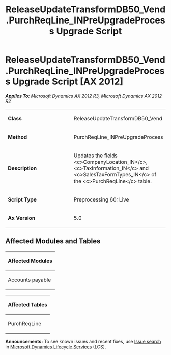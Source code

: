 ﻿---
title: ReleaseUpdateTransformDB50_Vend.PurchReqLine_INPreUpgradeProcess Upgrade Script
TOCTitle: ReleaseUpdateTransformDB50_Vend.PurchReqLine_INPreUpgradeProcess Upgrade Script
ms:assetid: e0d3e2e5-d433-4b34-c128-557b80dda5ea
ms:mtpsurl: https://msdn.microsoft.com/en-us/library/JJ737297(v=AX.60)
ms:contentKeyID: 49711739
ms.date: 05/18/2015
mtps_version: v=AX.60
---

# ReleaseUpdateTransformDB50\_Vend.PurchReqLine\_INPreUpgradeProcess Upgrade Script [AX 2012]


_**Applies To:** Microsoft Dynamics AX 2012 R3, Microsoft Dynamics AX 2012 R2_

<table>
<colgroup>
<col style="width: 50%" />
<col style="width: 50%" />
</colgroup>
<tbody>
<tr class="odd">
<td><p><strong>Class</strong></p></td>
<td><p>ReleaseUpdateTransformDB50_Vend</p></td>
</tr>
<tr class="even">
<td><p><strong>Method</strong></p></td>
<td><p>PurchReqLine_INPreUpgradeProcess</p></td>
</tr>
<tr class="odd">
<td><p><strong>Description</strong></p></td>
<td><p>Updates the fields &lt;c&gt;CompanyLocation_IN&lt;/c&gt;, &lt;c&gt;TaxInformation_IN&lt;/c&gt; and &lt;c&gt;SalesTaxFormTypes_IN&lt;/c&gt; of the &lt;c&gt;PurchReqLine&lt;/c&gt; table.</p></td>
</tr>
<tr class="even">
<td><p><strong>Script Type</strong></p></td>
<td><p>Preprocessing 60: Live</p></td>
</tr>
<tr class="odd">
<td><p><strong>Ax Version</strong></p></td>
<td><p>5.0</p></td>
</tr>
</tbody>
</table>


## Affected Modules and Tables

<table>
<colgroup>
<col style="width: 100%" />
</colgroup>
<thead>
<tr class="header">
<th><p>Affected Modules</p></th>
</tr>
</thead>
<tbody>
<tr class="odd">
<td><p>Accounts payable</p></td>
</tr>
</tbody>
</table>


<table>
<colgroup>
<col style="width: 100%" />
</colgroup>
<thead>
<tr class="header">
<th><p>Affected Tables</p></th>
</tr>
</thead>
<tbody>
<tr class="odd">
<td><p>PurchReqLine</p></td>
</tr>
</tbody>
</table>

  
**Announcements:** To see known issues and recent fixes, use [Issue search](http://go.microsoft.com/fwlink/?linkid=389258) in [Microsoft Dynamics Lifecycle Services](http://go.microsoft.com/fwlink/?linkid=306505) (LCS).

